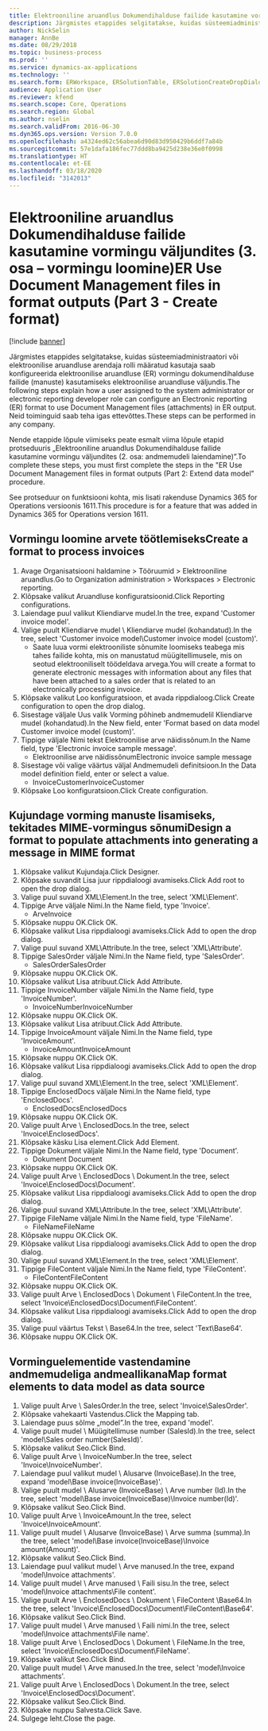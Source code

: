 ```yaml
---
title: Elektrooniline aruandlus Dokumendihalduse failide kasutamine vormingu väljundites (3. osa – vormingu loomine)
description: Järgmistes etappides selgitatakse, kuidas süsteemiadministraatori või elektroonilise aruandluse arendaja rolli määratud kasutaja saab konfigureerida elektroonilise aruandluse vormingu dokumendihalduse failide kasutamiseks elektroonilise aruandluse väljundis.
author: NickSelin
manager: AnnBe
ms.date: 08/29/2018
ms.topic: business-process
ms.prod: ''
ms.service: dynamics-ax-applications
ms.technology: ''
ms.search.form: ERWorkspace, ERSolutionTable, ERSolutionCreateDropDialog, EROperationDesigner, ERComponentTypeDropDialog
audience: Application User
ms.reviewer: kfend
ms.search.scope: Core, Operations
ms.search.region: Global
ms.author: nselin
ms.search.validFrom: 2016-06-30
ms.dyn365.ops.version: Version 7.0.0
ms.openlocfilehash: a4324ed62c56abea6d90d83d950429b6ddf7a84b
ms.sourcegitcommit: 57e1dafa186fec77ddd8ba9425d238e36e0f0998
ms.translationtype: HT
ms.contentlocale: et-EE
ms.lasthandoff: 03/18/2020
ms.locfileid: "3142013"
---
```

# <a name="er-use-document-management-files-in-format-outputs-part-3---create-format"></a><span data-ttu-id="573b0-103">Elektrooniline aruandlus Dokumendihalduse failide kasutamine vormingu väljundites (3. osa – vormingu loomine)</span><span class="sxs-lookup"><span data-stu-id="573b0-103">ER Use Document Management files in format outputs (Part 3 - Create format)</span></span>

[!include [banner](../../includes/banner.md)]

<span data-ttu-id="573b0-104">Järgmistes etappides selgitatakse, kuidas süsteemiadministraatori või elektroonilise aruandluse arendaja rolli määratud kasutaja saab konfigureerida elektroonilise aruandluse (ER) vormingu dokumendihalduse failide (manuste) kasutamiseks elektroonilise aruandluse väljundis.</span><span class="sxs-lookup"><span data-stu-id="573b0-104">The following steps explain how a user assigned to the system administrator or electronic reporting developer role can configure an Electronic reporting (ER) format to use Document Management files (attachments) in ER output.</span></span> <span data-ttu-id="573b0-105">Neid toiminguid saab teha igas ettevõttes.</span><span class="sxs-lookup"><span data-stu-id="573b0-105">These steps can be performed in any company.</span></span>

<span data-ttu-id="573b0-106">Nende etappide lõpule viimiseks peate esmalt viima lõpule etapid protseduuris „Elektrooniline aruandlus Dokumendihalduse failide kasutamine vormingu väljundites (2. osa: andmemudeli laiendamine)”.</span><span class="sxs-lookup"><span data-stu-id="573b0-106">To complete these steps, you must first complete the steps in the "ER Use Document Management files in format outputs (Part 2: Extend data model" procedure.</span></span>

<span data-ttu-id="573b0-107">See protseduur on funktsiooni kohta, mis lisati rakenduse Dynamics 365 for Operations versioonis 1611.</span><span class="sxs-lookup"><span data-stu-id="573b0-107">This procedure is for a feature that was added in Dynamics 365 for Operations version 1611.</span></span>


## <a name="create-a-format-to-process-invoices"></a><span data-ttu-id="573b0-108">Vormingu loomine arvete töötlemiseks</span><span class="sxs-lookup"><span data-stu-id="573b0-108">Create a format to process invoices</span></span>
1. <span data-ttu-id="573b0-109">Avage Organisatsiooni haldamine > Tööruumid > Elektrooniline aruandlus.</span><span class="sxs-lookup"><span data-stu-id="573b0-109">Go to Organization administration > Workspaces > Electronic reporting.</span></span>
2. <span data-ttu-id="573b0-110">Klõpsake valikut Aruandluse konfiguratsioonid.</span><span class="sxs-lookup"><span data-stu-id="573b0-110">Click Reporting configurations.</span></span>
3. <span data-ttu-id="573b0-111">Laiendage puul valikut Kliendiarve mudel.</span><span class="sxs-lookup"><span data-stu-id="573b0-111">In the tree, expand 'Customer invoice model'.</span></span>
4. <span data-ttu-id="573b0-112">Valige puult Kliendiarve mudel \ Kliendiarve mudel (kohandatud).</span><span class="sxs-lookup"><span data-stu-id="573b0-112">In the tree, select 'Customer invoice model\Customer invoice model (custom)'.</span></span>
    * <span data-ttu-id="573b0-113">Saate luua vormi elektrooniliste sõnumite loomiseks teabega mis tahes failide kohta, mis on manustatud müügitellimusele, mis on seotud elektrooniliselt töödeldava arvega.</span><span class="sxs-lookup"><span data-stu-id="573b0-113">You will create a format to generate electronic messages with information about any files that have been attached to a sales order that is related to an electronically processing invoice.</span></span>  
5. <span data-ttu-id="573b0-114">Klõpsake valikut Loo konfiguratsioon, et avada rippdialoog.</span><span class="sxs-lookup"><span data-stu-id="573b0-114">Click Create configuration to open the drop dialog.</span></span>
6. <span data-ttu-id="573b0-115">Sisestage väljale Uus valik Vorming põhineb andmemudelil Kliendiarve mudel (kohandatud).</span><span class="sxs-lookup"><span data-stu-id="573b0-115">In the New field, enter 'Format based on data model Customer invoice model (custom)'.</span></span>
7. <span data-ttu-id="573b0-116">Tippige väljale Nimi tekst Elektroonilise arve näidissõnum.</span><span class="sxs-lookup"><span data-stu-id="573b0-116">In the Name field, type 'Electronic invoice sample message'.</span></span>
    * <span data-ttu-id="573b0-117">Elektroonilise arve näidissõnum</span><span class="sxs-lookup"><span data-stu-id="573b0-117">Electronic invoice sample message</span></span>  
8. <span data-ttu-id="573b0-118">Sisestage või valige väärtus väljal Andmemudeli definitsioon.</span><span class="sxs-lookup"><span data-stu-id="573b0-118">In the Data model definition field, enter or select a value.</span></span>
    * <span data-ttu-id="573b0-119">InvoiceCustomer</span><span class="sxs-lookup"><span data-stu-id="573b0-119">InvoiceCustomer</span></span>  
9. <span data-ttu-id="573b0-120">Klõpsake Loo konfiguratsioon.</span><span class="sxs-lookup"><span data-stu-id="573b0-120">Click Create configuration.</span></span>

## <a name="design-a-format-to-populate-attachments-into-generating-a-message-in-mime-format"></a><span data-ttu-id="573b0-121">Kujundage vorming manuste lisamiseks, tekitades MIME-vormingus sõnumi</span><span class="sxs-lookup"><span data-stu-id="573b0-121">Design a format to populate attachments into generating a message in MIME format</span></span>
1. <span data-ttu-id="573b0-122">Klõpsake valikut Kujundaja.</span><span class="sxs-lookup"><span data-stu-id="573b0-122">Click Designer.</span></span>
2. <span data-ttu-id="573b0-123">Klõpsake suvandit Lisa juur rippdialoogi avamiseks.</span><span class="sxs-lookup"><span data-stu-id="573b0-123">Click Add root to open the drop dialog.</span></span>
3. <span data-ttu-id="573b0-124">Valige puul suvand XML\Element.</span><span class="sxs-lookup"><span data-stu-id="573b0-124">In the tree, select 'XML\Element'.</span></span>
4. <span data-ttu-id="573b0-125">Tippige Arve väljale Nimi.</span><span class="sxs-lookup"><span data-stu-id="573b0-125">In the Name field, type 'Invoice'.</span></span>
    * <span data-ttu-id="573b0-126">Arve</span><span class="sxs-lookup"><span data-stu-id="573b0-126">Invoice</span></span>  
5. <span data-ttu-id="573b0-127">Klõpsake nuppu OK.</span><span class="sxs-lookup"><span data-stu-id="573b0-127">Click OK.</span></span>
6. <span data-ttu-id="573b0-128">Klõpsake valikut Lisa rippdialoogi avamiseks.</span><span class="sxs-lookup"><span data-stu-id="573b0-128">Click Add to open the drop dialog.</span></span>
7. <span data-ttu-id="573b0-129">Valige puul suvand XML\Attribute.</span><span class="sxs-lookup"><span data-stu-id="573b0-129">In the tree, select 'XML\Attribute'.</span></span>
8. <span data-ttu-id="573b0-130">Tippige SalesOrder väljale Nimi.</span><span class="sxs-lookup"><span data-stu-id="573b0-130">In the Name field, type 'SalesOrder'.</span></span>
    * <span data-ttu-id="573b0-131">SalesOrder</span><span class="sxs-lookup"><span data-stu-id="573b0-131">SalesOrder</span></span>  
9. <span data-ttu-id="573b0-132">Klõpsake nuppu OK.</span><span class="sxs-lookup"><span data-stu-id="573b0-132">Click OK.</span></span>
10. <span data-ttu-id="573b0-133">Klõpsake valikut Lisa atribuut.</span><span class="sxs-lookup"><span data-stu-id="573b0-133">Click Add Attribute.</span></span>
11. <span data-ttu-id="573b0-134">Tippige InvoiceNumber väljale Nimi.</span><span class="sxs-lookup"><span data-stu-id="573b0-134">In the Name field, type 'InvoiceNumber'.</span></span>
    * <span data-ttu-id="573b0-135">InvoiceNumber</span><span class="sxs-lookup"><span data-stu-id="573b0-135">InvoiceNumber</span></span>  
12. <span data-ttu-id="573b0-136">Klõpsake nuppu OK.</span><span class="sxs-lookup"><span data-stu-id="573b0-136">Click OK.</span></span>
13. <span data-ttu-id="573b0-137">Klõpsake valikut Lisa atribuut.</span><span class="sxs-lookup"><span data-stu-id="573b0-137">Click Add Attribute.</span></span>
14. <span data-ttu-id="573b0-138">Tippige InvoiceAmount väljale Nimi.</span><span class="sxs-lookup"><span data-stu-id="573b0-138">In the Name field, type 'InvoiceAmount'.</span></span>
    * <span data-ttu-id="573b0-139">InvoiceAmount</span><span class="sxs-lookup"><span data-stu-id="573b0-139">InvoiceAmount</span></span>  
15. <span data-ttu-id="573b0-140">Klõpsake nuppu OK.</span><span class="sxs-lookup"><span data-stu-id="573b0-140">Click OK.</span></span>
16. <span data-ttu-id="573b0-141">Klõpsake valikut Lisa rippdialoogi avamiseks.</span><span class="sxs-lookup"><span data-stu-id="573b0-141">Click Add to open the drop dialog.</span></span>
17. <span data-ttu-id="573b0-142">Valige puul suvand XML\Element.</span><span class="sxs-lookup"><span data-stu-id="573b0-142">In the tree, select 'XML\Element'.</span></span>
18. <span data-ttu-id="573b0-143">Tippige EnclosedDocs väljale Nimi.</span><span class="sxs-lookup"><span data-stu-id="573b0-143">In the Name field, type 'EnclosedDocs'.</span></span>
    * <span data-ttu-id="573b0-144">EnclosedDocs</span><span class="sxs-lookup"><span data-stu-id="573b0-144">EnclosedDocs</span></span>  
19. <span data-ttu-id="573b0-145">Klõpsake nuppu OK.</span><span class="sxs-lookup"><span data-stu-id="573b0-145">Click OK.</span></span>
20. <span data-ttu-id="573b0-146">Valige puult Arve \ EnclosedDocs.</span><span class="sxs-lookup"><span data-stu-id="573b0-146">In the tree, select 'Invoice\EnclosedDocs'.</span></span>
21. <span data-ttu-id="573b0-147">Klõpsake käsku Lisa element.</span><span class="sxs-lookup"><span data-stu-id="573b0-147">Click Add Element.</span></span>
22. <span data-ttu-id="573b0-148">Tippige Dokument väljale Nimi.</span><span class="sxs-lookup"><span data-stu-id="573b0-148">In the Name field, type 'Document'.</span></span>
    * <span data-ttu-id="573b0-149">Dokument </span><span class="sxs-lookup"><span data-stu-id="573b0-149">Document</span></span>  
23. <span data-ttu-id="573b0-150">Klõpsake nuppu OK.</span><span class="sxs-lookup"><span data-stu-id="573b0-150">Click OK.</span></span>
24. <span data-ttu-id="573b0-151">Valige puult Arve \ EnclosedDocs \ Dokument.</span><span class="sxs-lookup"><span data-stu-id="573b0-151">In the tree, select 'Invoice\EnclosedDocs\Document'.</span></span>
25. <span data-ttu-id="573b0-152">Klõpsake valikut Lisa rippdialoogi avamiseks.</span><span class="sxs-lookup"><span data-stu-id="573b0-152">Click Add to open the drop dialog.</span></span>
26. <span data-ttu-id="573b0-153">Valige puul suvand XML\Attribute.</span><span class="sxs-lookup"><span data-stu-id="573b0-153">In the tree, select 'XML\Attribute'.</span></span>
27. <span data-ttu-id="573b0-154">Tippige FileName väljale Nimi.</span><span class="sxs-lookup"><span data-stu-id="573b0-154">In the Name field, type 'FileName'.</span></span>
    * <span data-ttu-id="573b0-155">FileName</span><span class="sxs-lookup"><span data-stu-id="573b0-155">FileName</span></span>  
28. <span data-ttu-id="573b0-156">Klõpsake nuppu OK.</span><span class="sxs-lookup"><span data-stu-id="573b0-156">Click OK.</span></span>
29. <span data-ttu-id="573b0-157">Klõpsake valikut Lisa rippdialoogi avamiseks.</span><span class="sxs-lookup"><span data-stu-id="573b0-157">Click Add to open the drop dialog.</span></span>
30. <span data-ttu-id="573b0-158">Valige puul suvand XML\Element.</span><span class="sxs-lookup"><span data-stu-id="573b0-158">In the tree, select 'XML\Element'.</span></span>
31. <span data-ttu-id="573b0-159">Tippige FileContent väljale Nimi.</span><span class="sxs-lookup"><span data-stu-id="573b0-159">In the Name field, type 'FileContent'.</span></span>
    * <span data-ttu-id="573b0-160">FileContent</span><span class="sxs-lookup"><span data-stu-id="573b0-160">FileContent</span></span>  
32. <span data-ttu-id="573b0-161">Klõpsake nuppu OK.</span><span class="sxs-lookup"><span data-stu-id="573b0-161">Click OK.</span></span>
33. <span data-ttu-id="573b0-162">Valige puult Arve \ EnclosedDocs \ Dokument \ FileContent.</span><span class="sxs-lookup"><span data-stu-id="573b0-162">In the tree, select 'Invoice\EnclosedDocs\Document\FileContent'.</span></span>
34. <span data-ttu-id="573b0-163">Klõpsake valikut Lisa rippdialoogi avamiseks.</span><span class="sxs-lookup"><span data-stu-id="573b0-163">Click Add to open the drop dialog.</span></span>
35. <span data-ttu-id="573b0-164">Valige puul väärtus Tekst \ Base64.</span><span class="sxs-lookup"><span data-stu-id="573b0-164">In the tree, select 'Text\Base64'.</span></span>
36. <span data-ttu-id="573b0-165">Klõpsake nuppu OK.</span><span class="sxs-lookup"><span data-stu-id="573b0-165">Click OK.</span></span>

## <a name="map-format-elements-to-data-model-as-data-source"></a><span data-ttu-id="573b0-166">Vorminguelementide vastendamine andmemudeliga andmeallikana</span><span class="sxs-lookup"><span data-stu-id="573b0-166">Map format elements to data model as data source</span></span>
1. <span data-ttu-id="573b0-167">Valige puult Arve \ SalesOrder.</span><span class="sxs-lookup"><span data-stu-id="573b0-167">In the tree, select 'Invoice\SalesOrder'.</span></span>
2. <span data-ttu-id="573b0-168">Klõpsake vahekaarti Vastendus.</span><span class="sxs-lookup"><span data-stu-id="573b0-168">Click the Mapping tab.</span></span>
3. <span data-ttu-id="573b0-169">Laiendage puus sõlme „model”.</span><span class="sxs-lookup"><span data-stu-id="573b0-169">In the tree, expand 'model'.</span></span>
4. <span data-ttu-id="573b0-170">Valige puult mudel \ Müügitellimuse number (SalesId).</span><span class="sxs-lookup"><span data-stu-id="573b0-170">In the tree, select 'model\Sales order number(SalesId)'.</span></span>
5. <span data-ttu-id="573b0-171">Klõpsake valikut Seo.</span><span class="sxs-lookup"><span data-stu-id="573b0-171">Click Bind.</span></span>
6. <span data-ttu-id="573b0-172">Valige puult Arve \ InvoiceNumber.</span><span class="sxs-lookup"><span data-stu-id="573b0-172">In the tree, select 'Invoice\InvoiceNumber'.</span></span>
7. <span data-ttu-id="573b0-173">Laiendage puul valikut mudel \ Alusarve (InvoiceBase).</span><span class="sxs-lookup"><span data-stu-id="573b0-173">In the tree, expand 'model\Base invoice(InvoiceBase)'.</span></span>
8. <span data-ttu-id="573b0-174">Valige puult mudel \ Alusarve (InvoiceBase) \ Arve number (Id).</span><span class="sxs-lookup"><span data-stu-id="573b0-174">In the tree, select 'model\Base invoice(InvoiceBase)\Invoice number(Id)'.</span></span>
9. <span data-ttu-id="573b0-175">Klõpsake valikut Seo.</span><span class="sxs-lookup"><span data-stu-id="573b0-175">Click Bind.</span></span>
10. <span data-ttu-id="573b0-176">Valige puult Arve \ InvoiceAmount.</span><span class="sxs-lookup"><span data-stu-id="573b0-176">In the tree, select 'Invoice\InvoiceAmount'.</span></span>
11. <span data-ttu-id="573b0-177">Valige puult mudel \ Alusarve (InvoiceBase) \ Arve summa (summa).</span><span class="sxs-lookup"><span data-stu-id="573b0-177">In the tree, select 'model\Base invoice(InvoiceBase)\Invoice amount(Amount)'.</span></span>
12. <span data-ttu-id="573b0-178">Klõpsake valikut Seo.</span><span class="sxs-lookup"><span data-stu-id="573b0-178">Click Bind.</span></span>
13. <span data-ttu-id="573b0-179">Laiendage puul valikut mudel \ Arve manused.</span><span class="sxs-lookup"><span data-stu-id="573b0-179">In the tree, expand 'model\Invoice attachments'.</span></span>
14. <span data-ttu-id="573b0-180">Valige puult mudel \ Arve manused \ Faili sisu.</span><span class="sxs-lookup"><span data-stu-id="573b0-180">In the tree, select 'model\Invoice attachments\File content'.</span></span>
15. <span data-ttu-id="573b0-181">Valige puult Arve \ EnclosedDocs \ Dokument \ FileContent \Base64.</span><span class="sxs-lookup"><span data-stu-id="573b0-181">In the tree, select 'Invoice\EnclosedDocs\Document\FileContent\Base64'.</span></span>
16. <span data-ttu-id="573b0-182">Klõpsake valikut Seo.</span><span class="sxs-lookup"><span data-stu-id="573b0-182">Click Bind.</span></span>
17. <span data-ttu-id="573b0-183">Valige puult mudel \ Arve manused \ Faili nimi.</span><span class="sxs-lookup"><span data-stu-id="573b0-183">In the tree, select 'model\Invoice attachments\File name'.</span></span>
18. <span data-ttu-id="573b0-184">Valige puult Arve \ EnclosedDocs \ Dokument \ FileName.</span><span class="sxs-lookup"><span data-stu-id="573b0-184">In the tree, select 'Invoice\EnclosedDocs\Document\FileName'.</span></span>
19. <span data-ttu-id="573b0-185">Klõpsake valikut Seo.</span><span class="sxs-lookup"><span data-stu-id="573b0-185">Click Bind.</span></span>
20. <span data-ttu-id="573b0-186">Valige puult mudel \ Arve manused.</span><span class="sxs-lookup"><span data-stu-id="573b0-186">In the tree, select 'model\Invoice attachments'.</span></span>
21. <span data-ttu-id="573b0-187">Valige puult Arve \ EnclosedDocs \ Dokument.</span><span class="sxs-lookup"><span data-stu-id="573b0-187">In the tree, select 'Invoice\EnclosedDocs\Document'.</span></span>
22. <span data-ttu-id="573b0-188">Klõpsake valikut Seo.</span><span class="sxs-lookup"><span data-stu-id="573b0-188">Click Bind.</span></span>
23. <span data-ttu-id="573b0-189">Klõpsake nuppu Salvesta.</span><span class="sxs-lookup"><span data-stu-id="573b0-189">Click Save.</span></span>
24. <span data-ttu-id="573b0-190">Sulgege leht.</span><span class="sxs-lookup"><span data-stu-id="573b0-190">Close the page.</span></span>

